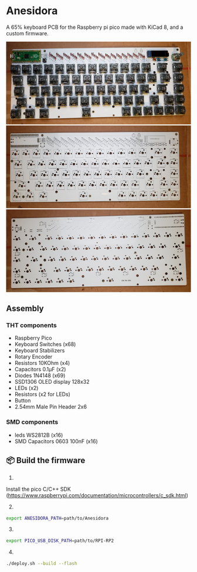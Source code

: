 # Anesidora

A 65% keyboard PCB for the Raspberry pi pico made with KiCad 8, and a custom firmware.

<img src="pictures/pcb_assembled.jpg"/>
<img src="pictures/pcb_front.jpg"/>
<img src="pictures/pcb_back.jpg"/>

## Assembly

### THT components
- Raspberry Pico
- Keyboard Switches (x68)
- Keyboard Stabilizers
- Rotary Encoder
- Resistors 10KOhm (x4)
- Capacitors 0.1µF (x2)
- Diodes 1N4148 (x69)
- SSD1306 OLED display 128x32
- LEDs (x2)
- Resistors (x2 for LEDs)
- Button
- 2.54mm Male Pin Header 2x6

### SMD components
- leds WS2812B (x16)
- SMD Capacitors 0603 100nF (x16)

## 📦 Build the firmware
1.
Install the pico C/C++ SDK (https://www.raspberrypi.com/documentation/microcontrollers/c_sdk.html)

2.
```sh
export ANESIDORA_PATH=path/to/Anesidora
```

3.
```sh
export PICO_USB_DISK_PATH=path/to/RPI-RP2
```

4.
```sh
./deploy.sh --build --flash
```
